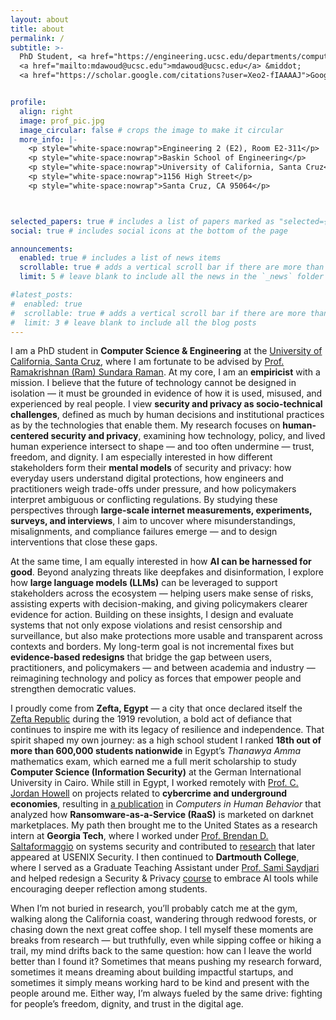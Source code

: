 ```yaml
---
layout: about
title: about
permalink: /
subtitle: >-
  PhD Student, <a href="https://engineering.ucsc.edu/departments/computer-science-and-engineering/">Department of Computer Science and Engineering</a>, <a href="https://engineering.ucsc.edu/">Baskin School of Engineering</a>, <a href="https://www.ucsc.edu/">University of California, Santa Cruz</a> &middot;
  <a href="mailto:mdawoud@ucsc.edu">mdawoud@ucsc.edu</a> &middot;
  <a href="https://scholar.google.com/citations?user=Xeo2-fIAAAAJ">Google Scholar</a>


profile:
  align: right
  image: prof_pic.jpg
  image_circular: false # crops the image to make it circular
  more_info: |-
    <p style="white-space:nowrap">Engineering 2 (E2), Room E2-311</p>
    <p style="white-space:nowrap">Baskin School of Engineering</p>
    <p style="white-space:nowrap">University of California, Santa Cruz</p>
    <p style="white-space:nowrap">1156 High Street</p>
    <p style="white-space:nowrap">Santa Cruz, CA 95064</p>



selected_papers: true # includes a list of papers marked as "selected={true}"
social: true # includes social icons at the bottom of the page

announcements:
  enabled: true # includes a list of news items
  scrollable: true # adds a vertical scroll bar if there are more than 3 news items
  limit: 5 # leave blank to include all the news in the `_news` folder

#latest_posts:
#  enabled: true
#  scrollable: true # adds a vertical scroll bar if there are more than 3 new posts items
#  limit: 3 # leave blank to include all the blog posts
---
```

I am a PhD student in **Computer Science & Engineering** at the [University of California, Santa Cruz](https://engineering.ucsc.edu/departments/computer-science-and-engineering/), where I am fortunate to be advised by [Prof. Ramakrishnan (Ram) Sundara Raman](https://ramakrishnansr.com). At my core, I am an **empiricist** with a mission. I believe that the future of technology cannot be designed in isolation — it must be grounded in evidence of how it is used, misused, and experienced by real people. I view **security and privacy as socio-technical challenges**, defined as much by human decisions and institutional practices as by the technologies that enable them. My research focuses on **human-centered security and privacy**, examining how technology, policy, and lived human experience intersect to shape — and too often undermine — trust, freedom, and dignity. I am especially interested in how different stakeholders form their **mental models** of security and privacy: how everyday users understand digital protections, how engineers and practitioners weigh trade-offs under pressure, and how policymakers interpret ambiguous or conflicting regulations. By studying these perspectives through **large-scale internet measurements, experiments, surveys, and interviews**, I aim to uncover where misunderstandings, misalignments, and compliance failures emerge — and to design interventions that close these gaps.  

At the same time, I am equally interested in how **AI can be harnessed for good**. Beyond analyzing threats like deepfakes and disinformation, I explore how **large language models (LLMs)** can be leveraged to support stakeholders across the ecosystem — helping users make sense of risks, assisting experts with decision-making, and giving policymakers clearer evidence for action. Building on these insights, I design and evaluate systems that not only expose violations and resist censorship and surveillance, but also make protections more usable and transparent across contexts and borders. My long-term goal is not incremental fixes but **evidence-based redesigns** that bridge the gap between users, practitioners, and policymakers — and between academia and industry — reimagining technology and policy as forces that empower people and strengthen democratic values.


I proudly come from **Zefta, Egypt** — a city that once declared itself the [Zefta Republic](https://egyptian-gazette.com/egypt/zefta-egyptian-town-that-once-turned-into-republic/) during the 1919 revolution, a bold act of defiance that continues to inspire me with its legacy of resilience and independence. That spirit shaped my own journey: as a high school student I ranked **18th out of more than 600,000 students nationwide** in Egypt’s *Thanawya Amma* mathematics exam, which earned me a full merit scholarship to study **Computer Science (Information Security)** at the German International University in Cairo. While still in Egypt, I worked remotely with [Prof. C. Jordan Howell](https://www.usf.edu/cbcs/criminology/faculty-staff/cj-howell.aspx) on projects related to **cybercrime and underground economies**, resulting in [a publication](https://www.sciencedirect.com/science/article/abs/pii/S0747563225000184) in *Computers in Human Behavior* that analyzed how **Ransomware-as-a-Service (RaaS)** is marketed on darknet marketplaces. My path then brought me to the United States as a research intern at **Georgia Tech**, where I worked under [Prof. Brendan D. Saltaformaggio](https://saltaformaggio.ece.gatech.edu) on systems security and contributed to [research](https://www.usenix.org/conference/usenixsecurity24/presentation/xu-haichuan) that later appeared at USENIX Security. I then continued to **Dartmouth College**, where I served as a Graduate Teaching Assistant under [Prof. Sami Saydjari](https://samisaydjari.com/about) and helped redesign a Security & Privacy [course](https://www.linkedin.com/posts/mohamedmostafadawod_cybersecurity-aiineducation-privacy-activity-7338998254958764035-AywP?utm_source=share&utm_medium=member_desktop&rcm=ACoAADFQmcoBLJ38qGoOSyAVBnbdTFJ_37jmCls) to embrace AI tools while encouraging deeper reflection among students.

When I’m not buried in research, you’ll probably catch me at the gym, walking along the California coast, wandering through redwood forests, or chasing down the next great coffee shop. I tell myself these moments are breaks from research — but truthfully, even while sipping coffee or hiking a trail, my mind drifts back to the same question: how can I leave the world better than I found it? Sometimes that means pushing my research forward, sometimes it means dreaming about building impactful startups, and sometimes it simply means working hard to be kind and present with the people around me. Either way, I’m always fueled by the same drive: fighting for people’s freedom, dignity, and trust in the digital age.  
